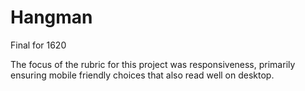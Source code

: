 # Hangman
Final for 1620

The focus of the rubric for this project was responsiveness, primarily ensuring mobile friendly choices that also read well on desktop.
